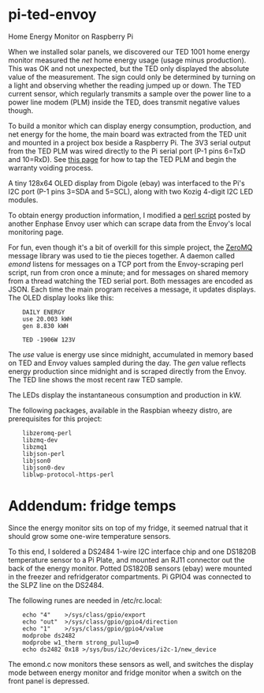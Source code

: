 
pi-ted-envoy
==============

Home Energy Monitor on Raspberry Pi

When we installed solar panels, we discovered our TED 1001 home energy
monitor measured the _net_ home energy usage (usage minus production).
This was OK and not unexpected, but the TED only displayed the absolute
value of the measurement.  The sign could only be determined by turning
on a light and observing whether the reading jumped up or down.
The TED current sensor, which regularly transmits a sample over the
power line to a power line modem (PLM) inside the TED, does transmit
negative values though.

To build a monitor which can display energy consumption, production,
and net energy for the home, the main board was extracted from the TED
unit and mounted in a project box beside a Raspberry Pi.
The 3V3 serial output from the TED PLM was wired directly to the Pi
serial port (P-1 pins 6=TxD and 10=RxD).
See [this page](http://gangliontwitch.com/ted/) for how to tap the TED PLM
and begin the warranty voiding process.

A tiny 128x64 OLED display from Digole (ebay) was interfaced to the Pi's
I2C port (P-1 pins 3=SDA and 5=SCL), along with two Kozig 4-digit I2C LED
modules.

To obtain energy production information, I modified a 
[perl script](http://sandeen.net/wordpress/energy/solar-monitoring/)
posted by another Enphase Envoy user which can scrape data from the Envoy's
local monitoring page.  

For fun, even though it's a bit of overkill for this simple project,
the [ZeroMQ](http://www.zeromq.org/) message library was used to
tie the pieces together.  A daemon called _emond_ listens for messages
on a TCP port from the Envoy-scraping perl script, run from cron once a
minute; and for messages on shared memory from a thread watching the
TED serial port.
Both messages are encoded as JSON.  Each time the main program receives
a message, it updates displays.  The OLED display looks like this:
```
    DAILY ENERGY
    use 20.003 kWH
    gen 8.830 kWH

    TED -1906W 123V
```
The _use_ value is energy use since midnight, accumulated in memory
based on TED and Envoy values sampled during the day.
The _gen_ value reflects energy production since midnight and is scraped
directly from the Envoy.
The TED line shows the most recent raw TED sample.

The LEDs display the instantaneous consumption and production in kW.

The following packages, available in the Raspbian wheezy distro,
are prerequisites for this project:
```
    libzeromq-perl
    libzmq-dev
    libzmq1
    libjson-perl
    libjson0
    libjson0-dev
    liblwp-protocol-https-perl
```

Addendum: fridge temps
======================

Since the energy monitor sits on top of my fridge, it seemed natrual
that it should grow some one-wire temperature sensors.

To this end, I soldered a DS2484 1-wire I2C interface chip and one DS1820B
temperature sensor to a Pi Plate, and mounted an RJ11 connector out the back
of the energy monitor.  Potted DS1820B sensors (ebay) were mounted in the
freezer and refridgerator compartments.  Pi GPIO4 was connected to the SLPZ
line on the DS2484.

The following runes are needed in /etc/rc.local:
```
    echo "4"    >/sys/class/gpio/export
    echo "out"  >/sys/class/gpio/gpio4/direction
    echo "1"    >/sys/class/gpio/gpio4/value
    modprobe ds2482
    modprobe w1_therm strong_pullup=0
    echo ds2482 0x18 >/sys/bus/i2c/devices/i2c-1/new_device
```

The emond.c now monitors these sensors as well, and switches the display
mode between energy monitor and fridge monitor when a switch on the front
panel is depressed.
